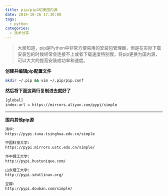 ```yaml
---
title: pip/pip3切换国内源
date: 2019-10-26 17:30:08
tags: 
  - python
categories:
  - 技术分享
---
```


>大家知道，pip是Python中非常方便易用的安装包管理器，但是在实际下载安装包的时候经常会连接不上或者下载速度特别慢，将pip更换为国内源，可以大大的提高安装成功率和速度。

<!-- more -->

**创建并编辑pip配置文件**
```bash
mkdir ~/.pip && vim ~/.pip/pip.conf
```
**然后将下面这两行复制进去就好了**
```bash
[global]
index-url = https://mirrors.aliyun.com/pypi/simple
```
---
**国内其他pip源**

```bash
清华:
https://pypi.tuna.tsinghua.edu.cn/simple 

中国科技大学:
https://pypi.mirrors.ustc.edu.cn/simple/ 

华中理工大学:
http://pypi.hustunique.com/ 

山东理工大学:
http://pypi.sdutlinux.org/ 

豆瓣:
http://pypi.douban.com/simple/
```